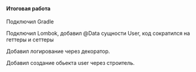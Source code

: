 #### Итоговая работа

Подключил Gradle

Подключил Lombok, добавил @Data сущности User, код сократился на геттеры и сеттеры

Добавил логирование через декоратор.

Добавил создание обьекта user через строитель.


